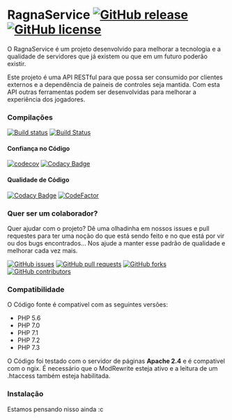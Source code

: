 # RagnaService [![GitHub release](https://img.shields.io/github/release/carloshenrq/ragnaservice.svg)](https://github.com/carloshenrq/ragnaservice/releases) [![GitHub license](https://img.shields.io/github/license/carloshenrq/ragnaservice.svg)](https://github.com/carloshenrq/ragnaservice/blob/master/LICENSE)

O RagnaService é um projeto desenvolvido para melhorar a tecnologia e a qualidade de servidores que já existem ou que em um futuro poderão existir.

Este projeto é uma API RESTful para que possa ser consumido por clientes externos e a dependência de paineis de controles seja mantida. Com esta API outras ferramentas podem ser desenvolvidas para melhorar a experiência dos jogadores.

### Compilações

[![Build status](https://ci.appveyor.com/api/projects/status/5f37q9k6jxjh9v9f?svg=true)](https://ci.appveyor.com/project/carloshenrq/ragnaservice) [![Build Status](https://travis-ci.com/carloshenrq/ragnaservice.svg?branch=master)](https://travis-ci.com/carloshenrq/ragnaservice)

#### Confiança no Código

[![codecov](https://codecov.io/gh/carloshenrq/ragnaservice/branch/master/graph/badge.svg)](https://codecov.io/gh/carloshenrq/ragnaservice) [![Codacy Badge](https://api.codacy.com/project/badge/Coverage/88cb27f2a7b04c30a12ff4cc932860d4)](https://www.codacy.com/app/carloshenrq/ragnaservice?utm_source=github.com&utm_medium=referral&utm_content=carloshenrq/ragnaservice&utm_campaign=Badge_Coverage)


#### Qualidade de Código

[![Codacy Badge](https://api.codacy.com/project/badge/Grade/88cb27f2a7b04c30a12ff4cc932860d4)](https://www.codacy.com/app/carloshenrq/ragnaservice?utm_source=github.com&amp;utm_medium=referral&amp;utm_content=carloshenrq/ragnaservice&amp;utm_campaign=Badge_Grade) [![CodeFactor](https://www.codefactor.io/repository/github/carloshenrq/ragnaservice/badge)](https://www.codefactor.io/repository/github/carloshenrq/ragnaservice)

### Quer ser um colaborador?

Quer ajudar com o projeto? Dê uma olhadinha em nossos issues e pull requestes para ter uma noção do que está sendo feito e no que está por vir ou dos bugs encontrados... Nos ajude a manter esse padrão de qualidade e melhorar cada vez mais.

[![GitHub issues](https://img.shields.io/github/issues/carloshenrq/ragnaservice.svg)](https://github.com/carloshenrq/ragnaservice/issues) [![GitHub pull requests](https://img.shields.io/github/issues-pr/carloshenrq/ragnaservice.svg)](https://github.com/carloshenrq/ragnaservice/pulls) [![GitHub forks](https://img.shields.io/github/forks/carloshenrq/ragnaservice.svg)](https://github.com/carloshenrq/ragnaservice/network) [![GitHub contributors](https://img.shields.io/github/contributors/carloshenrq/ragnaservice.svg)](https://github.com/carloshenrq/ragnaservice/graphs/contributors)

### Compatibilidade

O Código fonte é compativel com as seguintes versões:

* PHP 5.6
* PHP 7.0
* PHP 7.1
* PHP 7.2
* PHP 7.3

O Código foi testado com o servidor de páginas **Apache 2.4** e é compativel com o ngix. É necessário que o ModRewrite esteja ativo e a leitura de um .htaccess também esteja habilitada.

### Instalação

Estamos pensando nisso ainda :c
